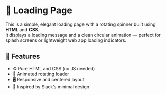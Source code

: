 # 🔄 Loading Page

This is a simple, elegant loading page with a rotating spinner built using **HTML** and **CSS**.  
It displays a loading message and a clean circular animation — perfect for splash screens or lightweight web app loading indicators.

## 🚀 Features

- ⚙️ Pure HTML and CSS (no JS needed)
- 🎨 Animated rotating loader
- 🖥️ Responsive and centered layout
- 🧠 Inspired by Slack’s minimal design
